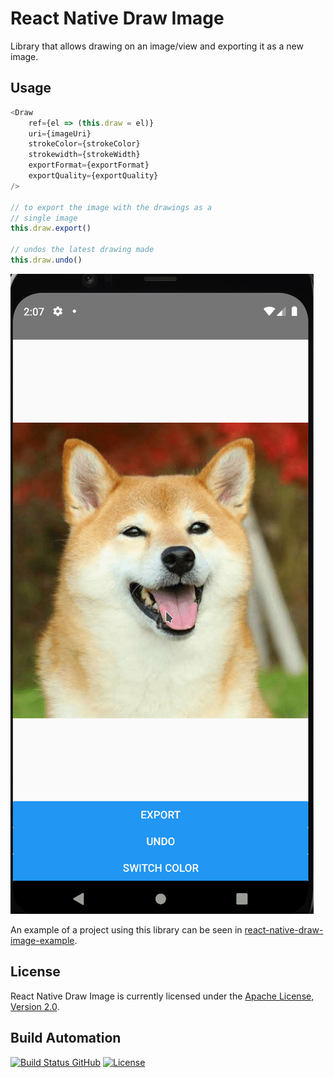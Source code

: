# React Native Draw Image

Library that allows drawing on an image/view and exporting it as a new image.

## Usage

```javascript
<Draw
    ref={el => (this.draw = el)}
    uri={imageUri}
    strokeColor={strokeColor}
    strokewidth={strokeWidth}
    exportFormat={exportFormat}
    exportQuality={exportQuality}
/>

// to export the image with the drawings as a
// single image
this.draw.export()

// undos the latest drawing made
this.draw.undo()
```

![Example Android](examples/react-native-draw-image-android.gif)

An example of a project using this library can be seen in [react-native-draw-image-example](https://github.com/BeeMargarida/react-native-draw-image-example).

## License

React Native Draw Image is currently licensed under the [Apache License, Version 2.0](http://www.apache.org/licenses/).

## Build Automation

[![Build Status GitHub](https://github.com/BeeMargarida/react-native-draw-image/workflows/Main%20Workflow/badge.svg)](https://github.com/BeeMargarida/react-native-draw-image/actions)
[![License](https://img.shields.io/badge/license-Apache%202.0-blue.svg)](https://www.apache.org/licenses/)
